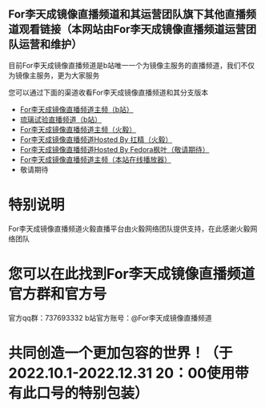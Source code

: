 ## For李天成镜像直播频道和其运营团队旗下其他直播频道观看链接（本网站由For李天成镜像直播频道运营团队运营和维护）
目前For李天成镜像直播频道是b站唯一一个为镜像主服务的直播频道，我们不仅为镜像主服务，更为大家服务

您可以通过下面的渠道收看For李天成镜像直播频道和其分支版本

- [For李天成镜像直播频道主频（b站）](https://live.bilibili.com/22676402)
- [琉璃试验直播频道（b站）](https://live.bilibili.com/24810294)
- [For李天成镜像直播频道主频（火毅）](https://player.live.huoyinetwork.cn/?id=forltcmirror&node=data)
- [For李天成镜像直播频道Hosted By 扛精（火毅）](https://player.live.huoyinetwork.cn/?id=forltcmirror-gangjing&node=data)
- [For李天成镜像直播频道Hosted By Fedora枫叶（敬请期待）](/nohostedby.html)
- [For李天成镜像直播频道主频（本站在线播放器）](/player=forltcmirrorlivechannel-bilibili.html)
- 敬请期待
# 特别说明
For李天成镜像直播频道火毅直播平台由火毅网络团队提供支持，在此感谢火毅网络团队
# 您可以在此找到For李天成镜像直播频道官方群和官方号
官方qq群：737693332
b站官方账号：@For李天成镜像直播频道
# 共同创造一个更加包容的世界！（于2022.10.1-2022.12.31 20：00使用带有此口号的特别包装）
